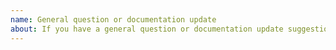 ```yaml
---
name: General question or documentation update
about: If you have a general question or documentation update suggestion around this project.
---
```


<!--
    Your feedback and support is greatly appreciated, thanks for contributing!
-->

